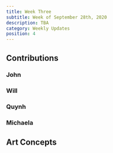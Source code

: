 ```yaml
---
title: Week Three
subtitle: Week of September 28th, 2020
description: TBA
category: Weekly Updates
position: 4
---
```


## Contributions

### John

### Will

### Quynh

### Michaela

## Art Concepts
